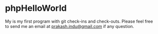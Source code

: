 # phpHelloWorld
My is my first program with git check-ins and check-outs.
Please feel free to send me an email at prakash.indu@gmail.com if any question.
